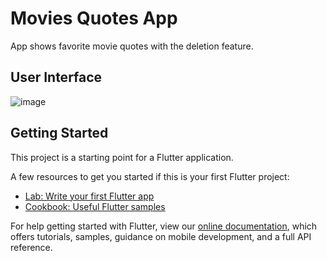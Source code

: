 # Movies Quotes App
App shows favorite movie quotes with the deletion feature.

## User Interface
![image](https://user-images.githubusercontent.com/49908163/155935916-6e871a6b-633f-4b58-b74d-1372bd8ccc77.png)


## Getting Started

This project is a starting point for a Flutter application.

A few resources to get you started if this is your first Flutter project:

- [Lab: Write your first Flutter app](https://flutter.dev/docs/get-started/codelab)
- [Cookbook: Useful Flutter samples](https://flutter.dev/docs/cookbook)

For help getting started with Flutter, view our
[online documentation](https://flutter.dev/docs), which offers tutorials,
samples, guidance on mobile development, and a full API reference.

